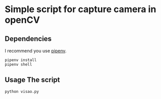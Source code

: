 # Simple script for capture camera in openCV 
## Dependencies 
I recommend you use [pipenv](https://github.com/pypa/pipenv).
``` 
pipenv install 
pipenv shell 
``` 
## Usage The script 
``` 
python visao.py 
```